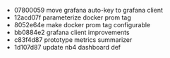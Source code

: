 - 07800059 move grafana auto-key to grafana client
- 12acd07f parameterize docker prom tag
- 8052e64e make docker prom tag configurable
- bb0884e2 grafana client improvements
- c83f4d87 prototype metrics summarizer
- 1d107d87 update nb4 dashboard def
